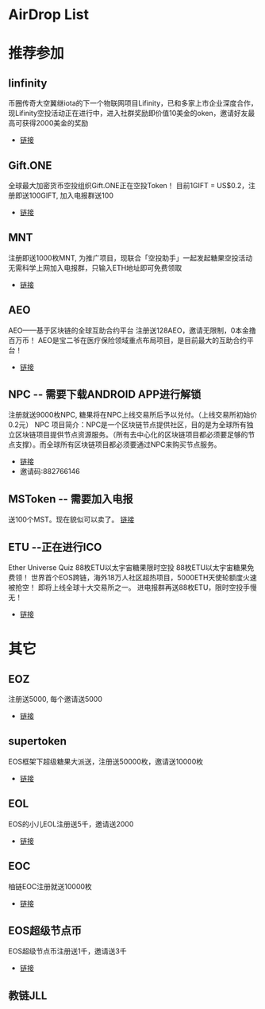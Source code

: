 # AirDrop List

# 推荐参加
## linfinity
币圈传奇大空翼继iota的下一个物联网项目Lifinity，已和多家上市企业深度合作，现Lifinity空投活动正在进行中，进入社群奖励即价值10美金的oken，邀请好友最高可获得2000美金的奖励
* [链接](https://candy.linfinity.io/profile/869f82d78a640856fe502668ff3fc1ca)

## Gift.ONE
全球最大加密货币空投组织Gift.ONE正在空投Token！
目前1GIFT = US$0.2，注册即送100GIFT, 加入电报群送100
* [链接](https://gift.one/i/eEUspE)

## MNT
注册即送1000枚MNT, 为推广项目，现联合「空投助手」一起发起糖果空投活动
无需科学上网加入电报群，只输入ETH地址即可免费领取
* [链接](https://token.air-drop.top/?invite=ev52jdmh&coin=mnt)

## AEO
AEO——基于区块链的全球互助合约平台
注册送128AEO，邀请无限制，0本金撸百万币！
AEO是宝二爷在医疗保险领域重点布局项目，是目前最大的互助合约平台！
* [链接](https://candy.air-drop.top/?invite=hrziozal&coin=aeo)

## NPC -- 需要下载ANDROID APP进行解锁
注册就送9000枚NPC, 糖果将在NPC上线交易所后予以兑付。（上线交易所初始价0.2元）
NPC 项目简介：NPC是一个区块链节点提供社区，目的是为全球所有独立区块链项目提供节点资源服务。（所有去中心化的区块链项目都必须要足够的节点支撑）。而全球所有区块链项目都必须要通过NPC来购买节点服务。
* [链接](1aau.com/i/882766146 ) 
* 邀请码:882766146

## MSToken -- 需要加入电报
送100个MST。现在貌似可以卖了。
[链接](http://t.mstoken.io/?code=TIN9E0QB8C)

## ETU --正在进行ICO
Ether Universe Quiz 88枚ETU以太宇宙糖果限时空投
88枚ETU以太宇宙糖果免费领！
世界首个EOS跨链，海外18万人社区超热项目，5000ETH天使轮额度火速被抢空！
即将上线全球十大交易所之一。
进电报群再送88枚ETU，限时空投手慢无！
* [链接](https://etu.link/p/c7b38975.html)




# 其它
## EOZ
注册送5000, 每个邀请送5000
* [链接](http://eoz.one/i/2602677)

## supertoken
EOS框架下超级糖果大派送，注册送50000枚，邀请送10000枚
* [链接](http://supertoken100.com/i/220372)

## EOL
EOS的小儿EOL注册送5千，邀请送2000
* [链接](http://eoslian.cn/?_i=MTQ4NzE4)

## EOC
柚链EOC注册就送10000枚
* [链接](xiguacs.cn/L/index/c/385251)

## EOS超级节点币
EOS超级节点币注册送1千，邀请送3千
* [链接](http://bit59.com/i/236679)


##  教链JLL

